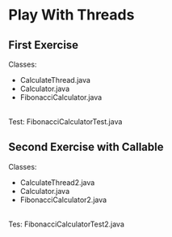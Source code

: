 # Play With Threads

## First Exercise 
Classes: 
  - CalculateThread.java
  - Calculator.java
  - FibonacciCalculator.java
<br />
Test: FibonacciCalculatorTest.java 

## Second Exercise with Callable 
Classes: 
  - CalculateThread2.java
  - Calculator.java
  - FibonacciCalculator2.java
<br />
Tes: FibonacciCalculatorTest2.java
